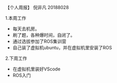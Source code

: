 【个人周报】 倪非凡 20188028

1.本周工作
 
 - 每天去机房。
 - 刷了题，各种爆时间，自闭了。
 - 通过选拔参加了ROS集训营
 - 自己装了虚拟机ubuntu，并在虚拟机里安装了ROS
 
2.下周工作
 
 - 在虚拟机里装好VScode
 - ROS入门
